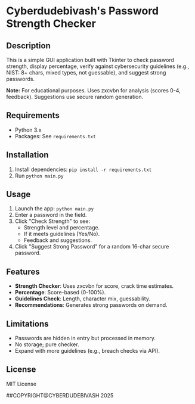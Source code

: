 # Cyberdudebivash's Password Strength Checker

## Description

This is a simple GUI application built with Tkinter to check password strength, display percentage, verify against cybersecurity guidelines (e.g., NIST: 8+ chars, mixed types, not guessable), and suggest strong passwords.

**Note:** For educational purposes. Uses zxcvbn for analysis (scores 0-4, feedback). Suggestions use secure random generation.

## Requirements

- Python 3.x
- Packages: See `requirements.txt`

## Installation

1. Install dependencies: `pip install -r requirements.txt`
2. Run `python main.py`

## Usage

1. Launch the app: `python main.py`
2. Enter a password in the field.
3. Click "Check Strength" to see:
   - Strength level and percentage.
   - If it meets guidelines (Yes/No).
   - Feedback and suggestions.
4. Click "Suggest Strong Password" for a random 16-char secure password.

## Features

- **Strength Checker**: Uses zxcvbn for score, crack time estimates.
- **Percentage**: Score-based (0-100%).
- **Guidelines Check**: Length, character mix, guessability.
- **Recommendations**: Generates strong passwords on demand.

## Limitations

- Passwords are hidden in entry but processed in memory.
- No storage; pure checker.
- Expand with more guidelines (e.g., breach checks via API).

## License

MIT License 

##COPYRIGHT@CYBERDUDEBIVASH  2025